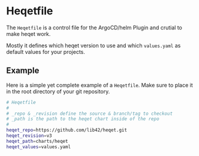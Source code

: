 # Heqetfile

The `Heqetfile` is a control file for the ArgoCD/helm Plugin and crutial to make heqet work.

Mostly it defines which heqet version to use and which `values.yaml` as default values for your projects.

## Example

Here is a simple yet complete example of a `Heqetfile`. Make sure to place it in the root directory of your git repository.

``` bash
# Heqetfile
#
# _repo & _revision define the source & branch/tag to checkout
# _path is the path to the heqet chart inside of the repo
#
heqet_repo=https://github.com/lib42/heqet.git
heqet_revision=v3
heqet_path=charts/heqet
heqet_values=values.yaml
``` 
